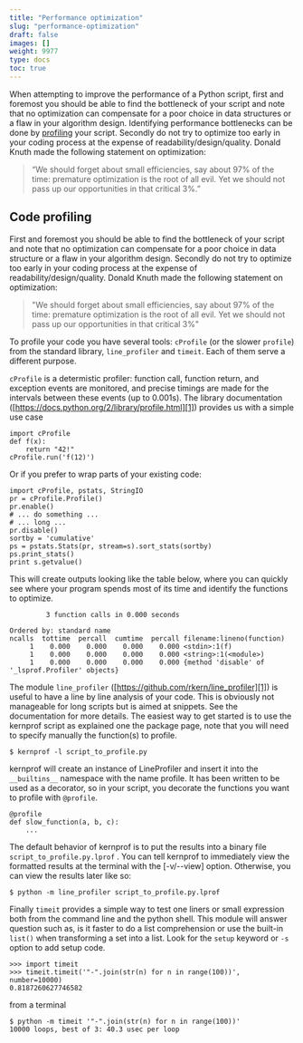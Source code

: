 ```yaml
---
title: "Performance optimization"
slug: "performance-optimization"
draft: false
images: []
weight: 9977
type: docs
toc: true
---
```


When attempting to improve the performance of a Python script, first and foremost you should be able to find the bottleneck of your script and note that no optimization can compensate for a poor choice in data structures or a flaw in your algorithm design. 
Identifying performance bottlenecks can be done by [profiling][1] your script. Secondly do not try to optimize too early in your coding process at the expense of readability/design/quality. Donald Knuth made the following statement on optimization:

> “We should forget about small efficiencies, say about 97% of the time:
> premature optimization is the root of all evil. Yet we should not pass
> up our opportunities in that critical 3%.”


  [1]: https://www.wikiod.com/python/profiling

## Code profiling
First and foremost you should be able to find the bottleneck of your script and note that no optimization can compensate for a poor choice in data structure or a flaw in your algorithm design. Secondly do not try to optimize too early in your coding process at the expense of readability/design/quality. Donald Knuth made the following statement on optimization:

> "We should forget about small efficiencies, say about 97% of the time:
> premature optimization is the root of all evil. Yet we should not pass
> up our opportunities in that critical 3%"


To profile your code you have several tools: `cProfile` (or the slower `profile`) from the standard library, `line_profiler` and `timeit`. Each of them serve a different purpose.

`cProfile` is a determistic profiler: function call, function return, and exception events are monitored, and precise timings are made for the intervals between these events (up to 0.001s). The library documentation ([https://docs.python.org/2/library/profile.html][1]) provides us with a simple use case

    import cProfile
    def f(x):
        return "42!"
    cProfile.run('f(12)')

Or if you prefer to wrap parts of your existing code:

    import cProfile, pstats, StringIO
    pr = cProfile.Profile()
    pr.enable()
    # ... do something ...
    # ... long ...
    pr.disable()
    sortby = 'cumulative'
    ps = pstats.Stats(pr, stream=s).sort_stats(sortby)
    ps.print_stats()
    print s.getvalue()

This will create outputs looking like the table below, where you can quickly see where your program spends most of its time and identify the functions to optimize.

             3 function calls in 0.000 seconds
    
    Ordered by: standard name
    ncalls  tottime  percall  cumtime  percall filename:lineno(function)
         1    0.000    0.000    0.000    0.000 <stdin>:1(f)
         1    0.000    0.000    0.000    0.000 <string>:1(<module>)
         1    0.000    0.000    0.000    0.000 {method 'disable' of '_lsprof.Profiler' objects}


The module `line_profiler` ([https://github.com/rkern/line_profiler][1]) is useful to have a line by line analysis of your code. This is obviously not manageable for long scripts but is aimed at snippets. See the documentation for more details. The easiest way to get started is to use the kernprof script as explained one the package page, note that you will need to specify manually the function(s) to profile.

    $ kernprof -l script_to_profile.py

kernprof will create an instance of LineProfiler and insert it into the `__builtins__` namespace with the name profile. It has been written to be used as a decorator, so in your script, you decorate the functions you want to profile with `@profile`.

    @profile
    def slow_function(a, b, c):
        ...

The default behavior of kernprof is to put the results into a binary file `script_to_profile.py.lprof` . You can tell kernprof to immediately view the formatted results at the terminal with the [-v/--view] option. Otherwise, you can view the results later like so:

    $ python -m line_profiler script_to_profile.py.lprof

Finally `timeit` provides a simple way to test one liners or small expression both from the command line and the python shell. This module will answer question such as, is it faster to do a list comprehension or use the built-in `list()` when transforming a set into a list. Look for the `setup` keyword or `-s` option to add setup code.

    >>> import timeit
    >>> timeit.timeit('"-".join(str(n) for n in range(100))', number=10000)
    0.8187260627746582

from a terminal

    $ python -m timeit '"-".join(str(n) for n in range(100))'
    10000 loops, best of 3: 40.3 usec per loop

  [1]: https://github.com/rkern/line_profiler

